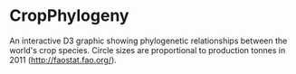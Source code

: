 CropPhylogeny
=============

An interactive D3 graphic showing phylogenetic relationships between the world's crop species. Circle sizes are proportional to production tonnes in 2011 (http://faostat.fao.org/).

